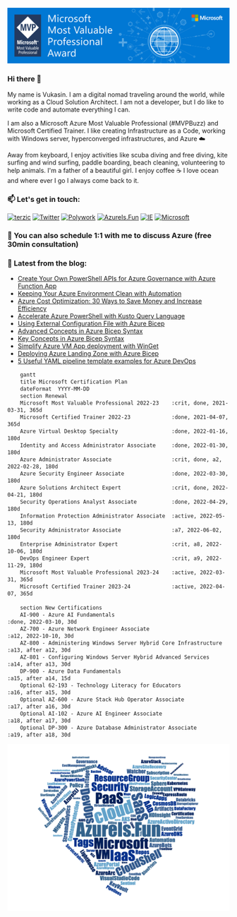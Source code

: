 ![Microsoft MVP](/assets/img/MVP_SocialGraphics_LinkedIn_1584x396px_Opt-4.jpg)

### Hi there 👋

My name is Vukasin. I am a digital nomad traveling around the world, while working as a Cloud Solution Architect. I am not a developer, but I do like to write code and automate everything I can.

I am also a Microsoft Azure Most Valuable Professional (#MVPBuzz) and Microsoft Certified Trainer. I like creating Infrastructure as a Code, working with Windows server, hyperconverged infrastructures, and Azure ☁️

Away from keyboard, I enjoy activities like scuba diving and free diving, kite surfing and wind surfing, paddle boarding, beach cleaning, volunteering to help animals. I'm a father of a beautiful girl. I enjoy coffee ☕️ I love ocean and where ever I go I always come back to it.

### 📫  Let's get in touch:

[![terzic](https://img.shields.io/badge/linkedin-%230077B5.svg?style=for-the-badge&logo=linkedin&logoColor=white)](https://www.linkedin.com/in/terzic/)
[![Twitter](https://img.shields.io/badge/twitter-%231DA1F2.svg?style=for-the-badge&logo=Twitter&logoColor=white)](https://twitter.com/MrTerzic)
[![Polywork](https://img.shields.io/badge/Polywork-543DE0?style=for-the-badge&logo=polywork&logoColor=white)](https://www.polywork.com/vukasin)
[![AzureIs.Fun](https://img.shields.io/badge/blog-0078D4.svg?style=for-the-badge&logo=azure-devops&logoColor=white)](https://azureis.fun)
[![IE](https://img.shields.io/badge/website-0076D6?style=for-the-badge&logo=Internet%20Explorer&logoColor=white)](http://vukasinterzic.com)
[![Microsoft](https://img.shields.io/badge/MVP-0078D4?style=for-the-badge&logo=microsoft&logoColor=white)](https://mvp.microsoft.com/en-us/PublicProfile/5003864?fullName=Vukasin%20Terzic)

### 🤙 You can also schedule 1:1 with me to discuss Azure (free 30min consultation)

### 📝 Latest from the blog:

<!-- AzureIs.Fun:START -->
- [Create Your Own PowerShell APIs for Azure Governance with Azure Function App](https://azureis.fun/posts/Create-your-own-PowerShell-API-for-Azure-Governance-Tasks/)
- [Keeping Your Azure Environment Clean with Automation](https://azureis.fun/posts/Keeping-Your-Azure-Environment-Clean-with-Automation/)
- [Azure Cost Optimization: 30 Ways to Save Money and Increase Efficiency](https://azureis.fun/posts/30-ways-to-save-money-with-Azure-Cost-Optimization/)
- [Accelerate Azure PowerShell with Kusto Query Language](https://azureis.fun/posts/Accelerate-Azure-PowerShell-with-Kusto-Query-Languge/)
- [Using External Configuration File with Azure Bicep](https://azureis.fun/posts/Using-Configuration-File-With-Azure-Bicep/)
- [Advanced Concepts in Azure Bicep Syntax](https://azureis.fun/posts/Advanced-Concepts-In-Azure-Bicep-Syntax/)
- [Key Concepts in Azure Bicep Syntax](https://azureis.fun/posts/Key-Concepts-in-Azure-Bicep-Syntax/)
- [Simplify Azure VM App deployment with WinGet](https://azureis.fun/posts/Simplify-Azure-VM-App-deployment-with-WinGet/)
- [Deploying Azure Landing Zone with Azure Bicep](https://azureis.fun/posts/Deploy-Azure-Landing-Zone-with-Azure-Bicep/)
- [5 Useful YAML pipeline template examples for Azure DevOps](https://azureis.fun/posts/5-useful-YAML-pipeline-template-examples-for-Azure-DevOps/)
<!-- AzureIs.Fun:END -->


```mermaid
    gantt
    title Microsoft Certification Plan
    dateFormat  YYYY-MM-DD
    section Renewal
    Microsoft Most Valuable Professional 2022-23    :crit, done, 2021-03-31, 365d
    Microsoft Certified Trainer 2022-23             :done, 2021-04-07, 365d
    Azure Virtual Desktop Specialty                 :done, 2022-01-16, 180d
    Identity and Access Administrator Associate     :done, 2022-01-30, 180d
    Azure Administrator Associate                   :crit, done, a2, 2022-02-28, 180d
    Azure Security Engineer Associate               :done, 2022-03-30, 180d
    Azure Solutions Architect Expert                :crit, done, 2022-04-21, 180d
    Security Operations Analyst Associate           :done, 2022-04-29, 180d
    Information Protection Administrator Associate  :active, 2022-05-13, 180d
    Security Administrator Associate                :a7, 2022-06-02, 180d
    Enterprise Administrator Expert                 :crit, a8, 2022-10-06, 180d
    DevOps Engineer Expert                          :crit, a9, 2022-11-29, 180d
    Microsoft Most Valuable Professional 2023-24    :active, 2022-03-31, 365d
    Microsoft Certified Trainer 2023-24             :active, 2022-04-07, 365d

    section New Certifications
    AI-900 - Azure AI Fundamentals                                      :done, 2022-03-10, 30d
    AZ-700 - Azure Network Engineer Associate                           :a12, 2022-10-10, 30d
    AZ-800 - Administering Windows Server Hybrid Core Infrastructure    :a13, after a12, 30d
    AZ-801 - Configuring Windows Server Hybrid Advanced Services        :a14, after a13, 30d
    DP-900 - Azure Data Fundamentals                                    :a15, after a14, 15d
    Optional 62-193 - Technology Literacy for Educators                 :a16, after a15, 30d
    Optional AZ-600 - Azure Stack Hub Operator Associate                :a17, after a16, 30d
    Optional AI-102 - Azure AI Engineer Associate                       :a18, after a17, 30d
    Optional DP-300 - Azure Database Administrator Associate            :a19, after a18, 30d
```

![Azure Is Fun](/assets/img/azure-is-fun-wordcloud-azure-hearth.png)


<!--
**vukasinterzic/vukasinterzic** is a ✨ _special_ ✨ repository because its `README.md` (this file) appears on your GitHub profile.

Here are some ideas to get you started:

- 🔭 I’m currently working on ...
- 🌱 I’m currently learning ...
- 👯 I’m looking to collaborate on ...
- 🤔 I’m looking for help with ...
- 💬 Ask me about ...
- 📫 How to reach me: ...
- 😄 Pronouns: ...
- ⚡ Fun fact: ...
-->
